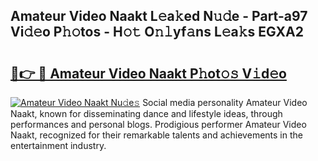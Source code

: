 ## Amateur Video Naakt L𝚎a𝚔ed N𝚞𝚍e - Part-a97 Vi𝚍𝚎o P𝚑𝚘tos - H𝚘𝚝 O𝚗𝚕yf𝚊ns L𝚎a𝚔s EGXA2

# <h2><a href="http://kf8o0w.oniu.top/?m=Amateur+Video+Naakt">🔗👉 🔴 Amateur Video Naakt P𝚑ot𝚘𝚜 V𝚒d𝚎o</a></h2>

[![Amateur Video Naakt Nu𝚍e𝚜](https://i.imgur.com/0qMVB7G.gif)](http://kf8o0w.oniu.top/?m=Amateur+Video+Naakt)
Social media personality Amateur Video Naakt, known for disseminating dance and lifestyle ideas, through performances and personal blogs. Prodigious performer Amateur Video Naakt, recognized for their remarkable talents and achievements in the entertainment industry.  
